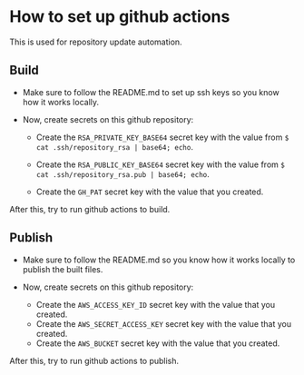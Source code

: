 # How to set up github actions

This is used for repository update automation.

## Build

- Make sure to follow the README.md to set up ssh keys so you know how it works locally.

- Now, create secrets on this github repository:

  + Create the `RSA_PRIVATE_KEY_BASE64` secret key with the value from `$ cat .ssh/repository_rsa | base64; echo`.

  + Create the `RSA_PUBLIC_KEY_BASE64` secret key with the value from `$ cat .ssh/repository_rsa.pub | base64; echo`.

  + Create the `GH_PAT` secret key with the value that you created.

After this, try to run github actions to build.

## Publish

- Make sure to follow the README.md so you know how it works locally to publish the built files.

- Now, create secrets on this github repository:
  + Create the `AWS_ACCESS_KEY_ID` secret key with the value that you created.
  + Create the `AWS_SECRET_ACCESS_KEY` secret key with the value that you created.
  + Create the `AWS_BUCKET` secret key with the value that you created.

After this, try to run github actions to publish.
